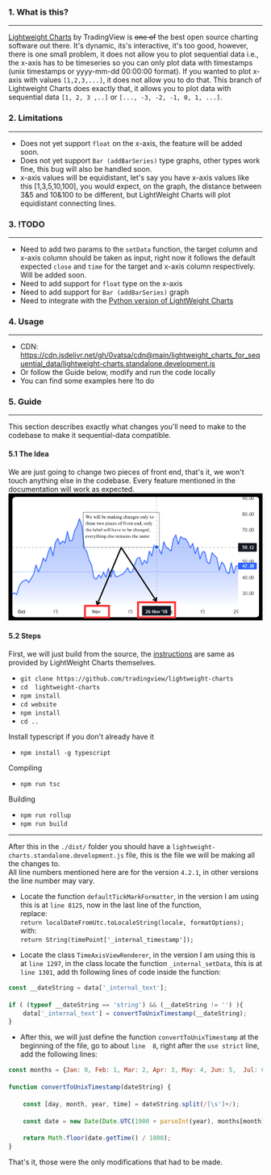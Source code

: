 ### 1. What is this?
------------
[Lightweight Charts](https://www.tradingview.com/lightweight-charts/ "Lightweight Charts") by TradingView is ~~one of~~ the best open source charting software out there. It's dynamic, its's interactive, it's too good, however, there is one small problem, it does not allow you to plot sequential data i.e., the x-axis has to be timeseries so you can only plot data with timestamps (unix timestamps or yyyy-mm-dd 00:00:00 format). If you wanted to plot x-axis with values `[1,2,3,...]`, it does not allow you to do that. 
This branch of Lightweight Charts does exactly that, it allows you to plot data with sequential data `[1, 2, 3 ,..]` or `[..., -3, -2, -1, 0, 1, ...]`.

### 2. Limitations
------------
- Does not yet support `float` on the x-axis, the feature will be added soon.
- Does not yet support `Bar (addBarSeries)` type graphs, other types work fine, this bug will also be handled soon.
- x-axis values will be equidistant, let's say you have x-axis values like this [1,3,5,10,100],
you would expect, on the graph, the distance between 3&5 and 10&100 to be different, but LightWeight Charts will plot equidistant connecting lines. 

### 3. !TODO
------------
- Need to add two params to the `setData` function, the target column and x-axis column should be taken as input, right now it follows the default expected `close` and `time` for the target and x-axis column respectively. Will be added soon. 
- Need to add support for `float` type on the x-axis
- Need to add support for `Bar (addBarSeries)` graph
- Need to integrate with the [Python version of LightWeight Charts](https://github.com/louisnw01/lightweight-charts-python "Python version of LightWeight Charts")

### 4. Usage 
------------
- CDN:  https://cdn.jsdelivr.net/gh/0vatsa/cdn@main/lightweight_charts_for_sequential_data/lightweight-charts.standalone.development.js
- Or follow the Guide below, modify and run the code locally
- You can find some examples here !to do

### 5. Guide 
------------
This section describes exactly what changes you'll need to make to the codebase to make it sequential-data compatible.
#### 5.1 The Idea
We are just going to change two pieces  of front end, that's it, we won't touch anything else in the codebase. Every feature mentioned in the documentation will work as expected. 
![](images/idea.png)

#### 5.2 Steps 
First, we will just build from the source, the [instructions](https://github.com/tradingview/lightweight-charts/blob/master/BUILDING.md "instructions") are same as provided by LightWeight Charts themselves. 
- `git clone https://github.com/tradingview/lightweight-charts`
- `cd  lightweight-charts`
- `npm install `
- `cd website`
- `npm install`
- `cd ..`

Install typescript if you don't already have it 
- `npm install -g typescript`

Compiling 
- `npm run tsc `

Building
- `npm run rollup`
- `npm run build`

------------
After this in the `./dist/` folder you should have a `lightweight-charts.standalone.development.js` file, this is the file we will be making all the changes to.  
All line numbers mentioned here are for the version `4.2.1`, in other versions the line number may vary.

- Locate the function `defaultTickMarkFormatter`, in the version I am using this is at `line 8125`, now in the last line of the function,  
replace:  
`return localDateFromUtc.toLocaleString(locale, formatOptions);`  
with:  
`return String(timePoint['_internal_timestamp']);`

- Locate the class `TimeAxisViewRenderer`, in the version I am using this is at `line 1297`, in the class locate the function `_internal_setData`, this is at `line 1301`, add th following lines of code inside the function:

```javascript
const __dateString = data['_internal_text'];

if ( (typeof __dateString == 'string') && (__dateString != '') ){
	data['_internal_text'] = convertToUnixTimestamp(__dateString);
}
```
- After this, we will just define the function `convertToUnixTimestamp` at the beginning of the file, go to about `line  8`, right after the `use strict` line, add the following lines:

```javascript
const months = {Jan: 0, Feb: 1, Mar: 2, Apr: 3, May: 4, Jun: 5,  Jul: 6, Aug: 7, Sep: 8, Oct: 9, Nov: 10, Dec: 11};
					  
function convertToUnixTimestamp(dateString) {

	const [day, month, year, time] = dateString.split(/[\s']+/);

	const date = new Date(Date.UTC(1900 + parseInt(year), months[month], parseInt(day), ...time.split(':').map(Number)));

	return Math.floor(date.getTime() / 1000);
}
```
That's it, those were the only modifications that had to be made.




